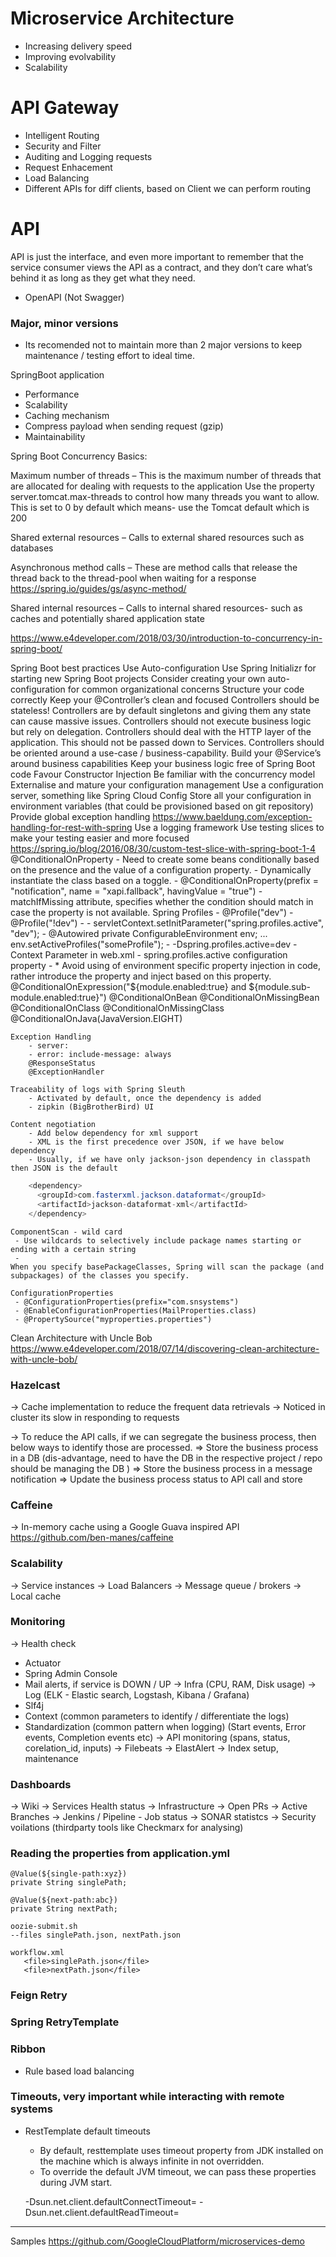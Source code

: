 # Microservice Architecture

 - Increasing delivery speed
 - Improving evolvability 
 - Scalability

# API Gateway
 - Intelligent Routing
 - Security and Filter
 - Auditing and Logging requests
 - Request Enhacement
 - Load Balancing
 - Different APIs for diff clients, based on Client we can perform routing

# API

API is just the interface, and even more important to remember that the 
service consumer views the API as a contract, and they don’t care what’s 
behind it as long as they get what they need.

 - OpenAPI (Not Swagger)
 
### Major, minor versions
 - Its recomended not to maintain more than 2 major versions to keep maintenance / testing effort to ideal time.

SpringBoot application
 - Performance
 - Scalability
 - Caching mechanism
 - Compress payload when sending request (gzip)
 - Maintainability


Spring Boot Concurrency Basics: 

Maximum number of threads – This is the maximum number of threads that are allocated for dealing with requests to the application
	Use the property server.tomcat.max-threads to control how many threads you want to allow. 
	This is set to 0 by default which means- use the Tomcat default which is 200

Shared external resources – Calls to external shared resources such as databases

Asynchronous method calls – These are method calls that release the thread back to the thread-pool when waiting for a response
	https://spring.io/guides/gs/async-method/

Shared internal resources – Calls to internal shared resources- such as caches and potentially shared application state

https://www.e4developer.com/2018/03/30/introduction-to-concurrency-in-spring-boot/


Spring Boot best practices
    Use Auto-configuration
    Use Spring Initializr for starting new Spring Boot projects
    Consider creating your own auto-configuration for common organizational concerns
    Structure your code correctly
    Keep your @Controller’s clean and focused
        Controllers should be stateless! Controllers are by default singletons and giving them any state can cause massive issues.
        Controllers should not execute business logic but rely on delegation.
        Controllers should deal with the HTTP layer of the application. This should not be passed down to Services.
        Controllers should be oriented around a use-case / business-capability.
    Build your @Service’s around business capabilities
    Keep your business logic free of Spring Boot code
    Favour Constructor Injection
    Be familiar with the concurrency model
    Externalise and mature your configuration management
        Use a configuration server, something like Spring Cloud Config
        Store all your configuration in environment variables (that could be provisioned based on git repository)
    Provide global exception handling
        https://www.baeldung.com/exception-handling-for-rest-with-spring
    Use a logging framework
    Use testing slices to make your testing easier and more focused
        https://spring.io/blog/2016/08/30/custom-test-slice-with-spring-boot-1-4
    @ConditionalOnProperty
        - Need to create some beans conditionally based on the presence and the value of a configuration property.
        - Dynamically instantiate the class based on a toggle.
        - @ConditionalOnProperty(prefix = "notification", name = "xapi.fallback", havingValue = "true")
        - matchIfMissing attribute, specifies whether the condition should match in case the property is not available.
    Spring Profiles
        - @Profile("dev")
        - @Profile("!dev")
        - <beans profile="dev">
        - servletContext.setInitParameter("spring.profiles.active", "dev");
        - @Autowired
          private ConfigurableEnvironment env;
          ...
          env.setActiveProfiles("someProfile");
        - -Dspring.profiles.active=dev
        - Context Parameter in web.xml
        - spring.profiles.active configuration property
        - * Avoid using of environment specific property injection in code, rather introduce the property and inject based on this property.
    @ConditionalOnExpression("${module.enabled:true} and ${module.sub-module.enabled:true}")
    @ConditionalOnBean
    @ConditionalOnMissingBean
    @ConditionalOnClass
    @ConditionalOnMissingClass
    @ConditionalOnJava(JavaVersion.EIGHT)

    Exception Handling
        - server: 
        - error: include-message: always 
        @ResponseStatus
        @ExceptionHandler

    Traceability of logs with Spring Sleuth
        - Activated by default, once the dependency is added
        - zipkin (BigBrotherBird) UI

    Content negotiation
        - Add below dependency for xml support
        - XML is the first precedence over JSON, if we have below dependency
        - Usually, if we have only jackson-json dependency in classpath then JSON is the default
```Java
    <dependency>
      <groupId>com.fasterxml.jackson.dataformat</groupId>
      <artifactId>jackson-dataformat-xml</artifactId>
    </dependency>
```
    ComponentScan - wild card
     - Use wildcards to selectively include package names starting or ending with a certain string
     - 
    When you specify basePackageClasses, Spring will scan the package (and subpackages) of the classes you specify.

    ConfigurationProperties
     - @ConfigurationProperties(prefix="com.snsystems")
     - @EnableConfigurationProperties(MailProperties.class)
     - @PropertySource("myproperties.properties")


Clean Architecture with Uncle Bob
https://www.e4developer.com/2018/07/14/discovering-clean-architecture-with-uncle-bob/


### Hazelcast 

-> Cache implementation to reduce the frequent data retrievals
-> Noticed in cluster its slow in responding to requests

-> To reduce the API calls, if we can segregate the business process, then below ways to identify those are processed.
=> Store the business process in a DB (dis-advantage, need to have the DB in the respective project / repo should be managing the DB )
=> Store the business process in a message notification 
=> Update the business process status to API call and store 

### Caffeine

-> In-memory cache using a Google Guava inspired API https://github.com/ben-manes/caffeine

### Scalability

-> Service instances
-> Load Balancers
-> Message queue / brokers
-> Local cache

### Monitoring

-> Health check 
   - Actuator 
   - Spring Admin Console
   - Mail alerts, if service is DOWN / UP
-> Infra (CPU, RAM, Disk usage) 
-> Log (ELK - Elastic search, Logstash, Kibana / Grafana)
   - Slf4j
   - Context (common parameters to identify / differentiate the logs)
   - Standardization (common pattern when logging) (Start events, Error events, Completion events etc)
-> API monitoring (spans, status, corelation_id, inputs) 
-> Filebeats
-> ElastAlert
-> Index setup, maintenance 

### Dashboards

 -> Wiki
 -> Services Health status
 -> Infrastructure 
 -> Open PRs
 -> Active Branches 
 -> Jenkins / Pipeline
    - Job status
 -> SONAR statistcs
 -> Security voilations (thirdparty tools like Checkmarx for analysing)   


### Reading the properties from application.yml

```
@Value(${single-path:xyz})
private String singlePath; 

@Value(${next-path:abc})
private String nextPath;

oozie-submit.sh
--files singlePath.json, nextPath.json

workflow.xml
   <file>singlePath.json</file>
   <file>nextPath.json</file>
```

### Feign Retry

### Spring RetryTemplate

### Ribbon
  - Rule based load balancing
  
  
### Timeouts, very important while interacting with remote systems

  - RestTemplate default timeouts
    - By default, resttemplate uses timeout property from JDK installed on the machine which is always infinite in not overridden. 
	- To override the default JVM timeout, we can pass these properties during JVM start.
	
	-Dsun.net.client.defaultConnectTimeout=<TimeoutInMiliSec>
    -Dsun.net.client.defaultReadTimeout=<TimeoutInMiliSec>

--------------------------------------------

Samples
    https://github.com/GoogleCloudPlatform/microservices-demo